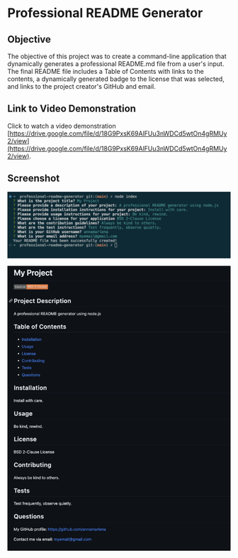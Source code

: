 # Professional README Generator

## Objective

The objective of this project was to create a command-line application that dynamically generates a professional README.md file from a user's input. The final README file includes a Table of Contents with links to the contents, a dynamically generated badge to the license that was selected, and links to the project creator's GitHub and email. 

## Link to Video Demonstration

Click to watch a video demonstration [https://drive.google.com/file/d/18G9PxsK69AlFUu3nWDCd5wtOn4gRMUy2/view](https://drive.google.com/file/d/18G9PxsK69AlFUu3nWDCd5wtOn4gRMUy2/view).

## Screenshot

![Here's a screenshot of the prompt questions and answers in the terminal.](./assets/images/terminal.png)

![And here's a screenshot of the finished README from the demonstration video.](./assets/images/samplereadme.png)